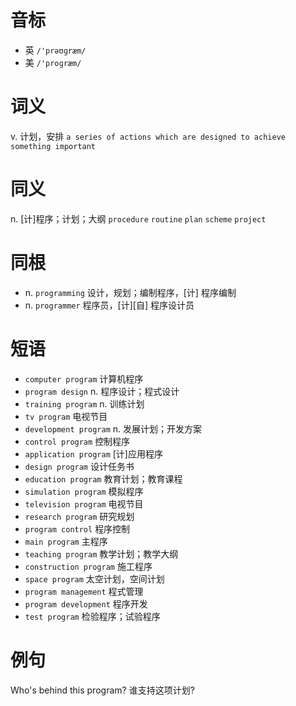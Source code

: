 # 音标

- 英 `/'prəʊɡræm/`
- 美 `/'proɡræm/`

# 词义

v. 计划，安排
`a series of actions which are designed to achieve something important`

# 同义

n. [计]程序；计划；大纲
`procedure` `routine` `plan` `scheme` `project`

# 同根

- n. `programming` 设计，规划；编制程序，[计] 程序编制
- n. `programmer` 程序员，[计][自] 程序设计员

# 短语

- `computer program` 计算机程序
- `program design` n. 程序设计；程式设计
- `training program` n. 训练计划
- `tv program` 电视节目
- `development program` n. 发展计划；开发方案
- `control program` 控制程序
- `application program` [计]应用程序
- `design program` 设计任务书
- `education program` 教育计划；教育课程
- `simulation program` 模拟程序
- `television program` 电视节目
- `research program` 研究规划
- `program control` 程序控制
- `main program` 主程序
- `teaching program` 教学计划；教学大纲
- `construction program` 施工程序
- `space program` 太空计划，空间计划
- `program management` 程式管理
- `program development` 程序开发
- `test program` 检验程序；试验程序

# 例句

Who's behind this program?
谁支持这项计划?


